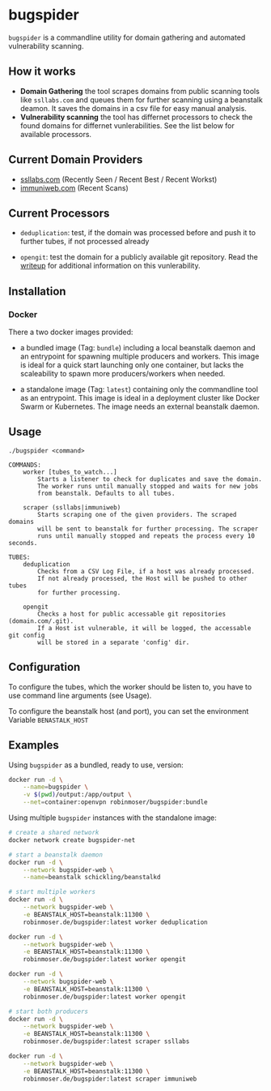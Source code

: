 # bugspider

`bugspider` is a commandline utility for domain gathering and automated vulnerability scanning.

## How it works

- **Domain Gathering**
  the tool scrapes domains from public scanning tools like `ssllabs.com` and queues them for further scanning using a beanstalk deamon. It saves the domains in a csv file for easy manual analysis.
- **Vulnerability scanning**
  the tool has differnet processors to check the found domains for differnet vunlerabilities. See the list below for available processors.

## Current Domain Providers

- [ssllabs.com](https://www.ssllabs.com) (Recently Seen / Recent Best / Recent Workst)
- [immuniweb.com](https://www.immuniweb.com/websec/#latest) (Recent Scans)

## Current Processors

- `deduplication`: test, if the domain was processed before and push it to further tubes, if not processed already

- `opengit`: test the domain for a publicly available git repository. Read the [writeup](https://en.internetwache.org/dont-publicly-expose-git-or-how-we-downloaded-your-websites-sourcecode-an-analysis-of-alexas-1m-28-07-2015/) for additional information on this vunlerability.

## Installation

### Docker

There a two docker images provided:

- a bundled image (Tag: `bundle`) including a local beanstalk daemon and an entrypoint for spawning multiple producers and workers. This image is ideal for a quick start launching only one container, but lacks the scaleability to spawn more producers/workers when needed.

- a standalone image (Tag: `latest`) containing only the commandline tool as an entrypoint. This image is ideal in a deployment cluster like Docker Swarm or Kubernetes. The image needs an external beanstalk daemon.

## Usage

```
./bugspider <command>

COMMANDS:
    worker [tubes_to_watch...]
        Starts a listener to check for duplicates and save the domain.
        The worker runs until manually stopped and waits for new jobs
        from beanstalk. Defaults to all tubes.

    scraper (ssllabs|immuniweb)
        Starts scraping one of the given providers. The scraped domains
        will be sent to beanstalk for further processing. The scraper
        runs until manually stopped and repeats the process every 10 seconds.

TUBES:
    deduplication
        Checks from a CSV Log File, if a host was already processed.
        If not already processed, the Host will be pushed to other tubes
        for further processing.

    opengit
        Checks a host for public accessable git repositories (domain.com/.git).
        If a Host ist vulnerable, it will be logged, the accessable git config
        will be stored in a separate 'config' dir.
```

## Configuration

To configure the tubes, which the worker should be listen to, you have to use command line arguments (see Usage).

To configure the beanstalk host (and port), you can set the environment Variable `BENASTALK_HOST`

## Examples

Using `bugspider` as a bundled, ready to use, version:

```sh
docker run -d \
    --name=bugspider \
    -v $(pwd)/output:/app/output \
    --net=container:openvpn robinmoser/bugspider:bundle
```

Using multiple  `bugspider`  instances with the standalone image:

```sh
# create a shared network
docker network create bugspider-net

# start a beanstalk daemon
docker run -d \
    --network bugspider-web \
    --name=beanstalk schickling/beanstalkd

# start multiple workers
docker run -d \
    --network bugspider-web \
    -e BEANSTALK_HOST=beanstalk:11300 \
    robinmoser.de/bugspider:latest worker deduplication

docker run -d \
    --network bugspider-web \
    -e BEANSTALK_HOST=beanstalk:11300 \
    robinmoser.de/bugspider:latest worker opengit

docker run -d \
    --network bugspider-web \
    -e BEANSTALK_HOST=beanstalk:11300 \
    robinmoser.de/bugspider:latest worker opengit

# start both producers
docker run -d \
    --network bugspider-web \
    -e BEANSTALK_HOST=beanstalk:11300 \
    robinmoser.de/bugspider:latest scraper ssllabs

docker run -d \
    --network bugspider-web \
    -e BEANSTALK_HOST=beanstalk:11300 \
    robinmoser.de/bugspider:latest scraper immuniweb
```

